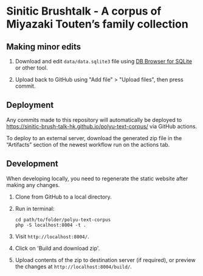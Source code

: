 # Sinitic Brushtalk - A corpus of Miyazaki Touten’s family collection

## Making minor edits

1. Download and edit `data/data.sqlite3` file using [DB Browser for SQLite](https://sqlitebrowser.org/) or other tool.

2. Upload back to GitHub using "Add file" > "Upload files", then press commit.

## Deployment

Any commits made to this repository will automatically be deployed to https://sinitic-brush-talk-hk.github.io/polyu-text-corpus/ via GitHub actions.

To deploy to an external server, download the generated zip file in the “Artifacts” section of the newest workflow run on the actions tab.

## Development

When developing locally, you need to regenerate the static website after making any changes.

1. Clone from GitHub to a local directory.

2. Run in terminal:

   ```
   cd path/to/folder/polyu-text-corpus
   php -S localhost:8004 -t .
   ```

3. Visit `http://localhost:8004/`.

4. Click on 'Build and download zip'.

5. Upload contents of the zip to destination server (if required), or preview the changes at `http://localhost:8004/build/`.

